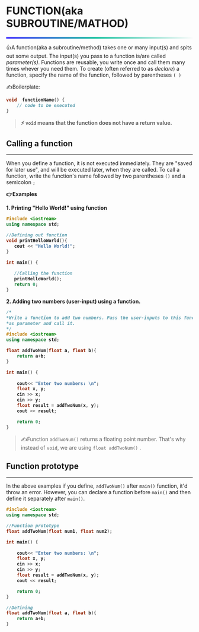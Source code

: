 # FUNCTION(aka SUBROUTINE/MATHOD)
<hr style="height: 5px; border: none; background: rgb(71,55,255); background: linear-gradient(90deg, rgba(71,55,255,1) 0%, rgba(29,195,162,1) 48%, rgba(251,251,251,1) 100%);">

👍A function(aka a subroutine/method) takes one or many input(s) and spits out some output. The input(s) you pass to a function is/are called _parameter(s)_. Functions are reusable, you write once and call them many times whever you need them. To create (often referred to as _declare_) a function, specify the name of the function, followed by parentheses `( )`

✍Boilerplate:

<b>

```c++
void  functionName() {  
    // code to be executed  
}
```
</b>

>**⚡  `void`  means that the function does not have a return value.**

## Calling a  function
<hr style="height:1px; background: black; border: none;">


When you define a function, it is not executed immediately. They are "saved for later use", and will be executed later, when they are called. To call a function, write the function's name followed by two parentheses `()` and a semicolon `;`

**👉Examples**

**1. Printing "Hello World!" using function**

<b>

```c++
#include <iostream>
using namespace std;

//Defining out function
void printHelloWorld(){
   cout << "Hello World!";
}

int main() {
   
   //Calling the function
   printHelloWorld();
   return 0;
}
```
</b>


**2. Adding two numbers (user-input) using a function.**

<b>

```c++
/*
*Write a function to add two numbers. Pass the user-inputs to this function
*as parameter and call it.
*/
#include <iostream>
using namespace std;

float addTwoNum(float a, float b){
    return a+b;
}

int main() {
    
    cout<< "Enter two numbers: \n";
    float x, y;
    cin >> x;
    cin >> y;
    float result = addTwoNum(x, y);
    cout << result;

    return 0;
}
```
</b>

>✍Function `addTwoNum()` returns a floating point number. That's why instead of `void`, we are using `float addTwoNum()` .

## Function prototype
<hr style="height:1px; background: black; border: none;">

In the above examples if you define, `addTwoNum()` after `main()` function, it'd throw an error. However, you can declare a function before `main()` and then define it separately after `main()`.

<b>

```c++
#include <iostream>
using namespace std;

//Function prototype
float addTwoNum(float num1, float num2);

int main() {
    
    cout<< "Enter two numbers: \n";
    float x, y;
    cin >> x;
    cin >> y;
    float result = addTwoNum(x, y);
    cout << result;

    return 0;
}

//Defining
float addTwoNum(float a, float b){
    return a+b;
}
```
</b>


